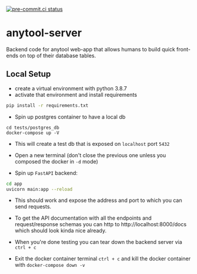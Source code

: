 [![pre-commit.ci status](https://results.pre-commit.ci/badge/github/bitpicky/anytool-server/main.svg)](https://results.pre-commit.ci/latest/github/bitpicky/anytool-server/main)

# anytool-server

Backend code for anytool web-app that allows humans to build quick front-ends on top of their database tables.

## Local Setup

- create a virtual environment with python 3.8.7
- activate that environment and install requirements

```bash
pip install -r requirements.txt
```

- Spin up postgres container to have a local db

```
cd tests/postgres_db
docker-compose up -V
```

- This will create a test db that is exposed on `localhost` port `5432`

- Open a new terminal (don't close the previous one unless you composed the docker in `-d` mode)
- Spin up `FastAPI` backend:

```bash
cd app
uvicorn main:app --reload
```

- This should work and expose the address and port to which you can send requests.
- To get the API documentation with all the endpoints and request/response schemas you can http to http://localhost:8000/docs which should look kinda nice already.

- When you're done testing you can tear down the backend server via `ctrl + c`
- Exit the docker container terminal `ctrl + c` and kill the docker container with `docker-compose down -v`
